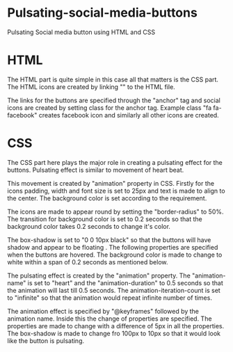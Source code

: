 # Pulsating-social-media-buttons
Pulsating Social media button using HTML and CSS
# HTML 
The HTML part is quite simple in this case all that matters is the CSS part. The HTML icons are created by linking "<link rel="stylesheet" href="https://cdnjs.cloudflare.com/ajax/libs/font-awesome/4.7.0/css/font-awesome.min.css">"  to the HTML file. 

The links for the buttons are specified through the "anchor" tag and social icons are created by setting class for the anchor tag. Example class "fa fa-facebook" creates facebook icon and similarly all other icons are created.

# CSS
The CSS part here plays the major role in creating a pulsating effect for the buttons. Pulsating effect is similar to movement of heart beat. 

This movement is created by "animation" property in CSS. Firstly for the icons padding, width and font size is set to 25px and text is made to align to the center. The background color is set according to the requirement.

The icons are made to appear round by setting the "border-radius" to 50%. The transition for background color is set to 0.2 seconds so that the background color takes 0.2 seconds to change it's color.

The box-shadow is set to "0 0 10px black" so that the buttons will have shadow and appear to be floating . The following properties are specified when the buttons are hovered. The background color is made to change to white within a span of 0.2 seconds as mentioned below. 

The pulsating effect is created by the "animation" property. The "animation-name" is set to "heart" and the "animation-duration" to 0.5 seconds so that the animation will last till 0.5 seconds. The animation-iteration-count is set to "infinite" so that the animation would repeat infinite number of times.

The animation effect is specified by "@keyframes" followed by the animation name. Inside this the change of properties are specified. The properties are made to change with a difference of  5px in all the properties. The box-shadow is made to change fro 100px to 10px so that it would look like the button is pulsating.

